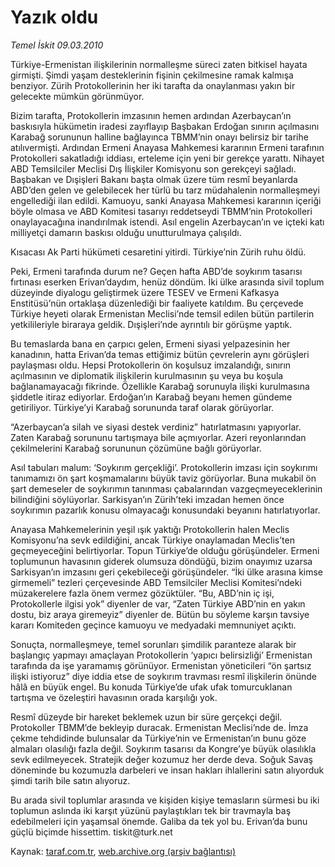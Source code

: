 # Yazık oldu

*Temel İskit 09.03.2010*

<div class="yazi"><p>Türkiye-Ermenistan ilişkilerinin normalleşme süreci zaten bitkisel hayata girmişti. Şimdi yaşam desteklerinin fişinin çekilmesine ramak kalmışa benziyor. Zürih Protokollerinin her iki tarafta da onaylanması yakın bir gelecekte mümkün görünmüyor.</p>
<p>Bizim tarafta, Protokollerin imzasının hemen ardından Azerbaycan’ın baskısıyla hükümetin iradesi zayıflayıp Başbakan Erdoğan sınırın açılmasını Karabağ sorununun halline bağlayınca TBMM’nin onayı belirsiz bir tarihe atılıvermişti. Ardından Ermeni Anayasa Mahkemesi kararının Ermeni tarafının Protokolleri sakatladığı iddiası, erteleme için yeni bir gerekçe yarattı. Nihayet ABD Temsilciler Meclisi Dış İlişkiler Komisyonu son gerekçeyi sağladı. Başbakan ve Dışişleri Bakanı başta olmak üzere tüm resmî beyanlarda ABD’den gelen ve gelebilecek her türlü bu tarz müdahalenin normalleşmeyi engellediği ilan edildi. Kamuoyu, sanki Anayasa Mahkemesi kararının içeriği böyle olmasa ve ABD Komitesi tasarıyı reddetseydi TBMM’nin Protokolleri onaylayacağına inandırılmak istendi. Asıl engelin Azerbaycan’ın ve içteki katı milliyetçi damarın baskısı olduğu unutturulmaya çalışıldı.</p>
<p>Kısacası Ak Parti hükümeti cesaretini yitirdi. Türkiye’nin Zürih ruhu öldü.</p>
<p>Peki, Ermeni tarafında durum ne? Geçen hafta ABD’de soykırım tasarısı fırtınası eserken Erivan’daydım, henüz döndüm. İki ülke arasında sivil toplum düzeyinde diyalogu geliştirmek üzere TESEV ve Ermeni Kafkasya Enstitüsü’nün ortaklaşa düzenlediği bir faaliyete katıldım. Bu çerçevede Türkiye heyeti olarak Ermenistan Meclisi’nde temsil edilen bütün partilerin yetkilileriyle biraraya geldik. Dışişleri’nde ayrıntılı bir görüşme yaptık.</p>
<p>Bu temaslarda bana en çarpıcı gelen, Ermeni siyasi yelpazesinin her kanadının, hatta Erivan’da temas ettiğimiz bütün çevrelerin aynı görüşleri paylaşması oldu. Hepsi Protokollerin ön koşulsuz imzalandığı, sınırın açılmasının ve diplomatik ilişkilerin kurulmasının şu veya bu koşula bağlanamayacağı fikrinde. Özellikle Karabağ sorunuyla ilişki kurulmasına şiddetle itiraz ediyorlar. Erdoğan’ın Karabağ beyanı hemen gündeme getiriliyor. Türkiye’yi Karabağ sorununda taraf olarak görüyorlar.</p>
<p>“Azerbaycan’a silah ve siyasi destek verdiniz” hatırlatmasını yapıyorlar. Zaten Karabağ sorununu tartışmaya bile açmıyorlar. Azeri reyonlarından çekilmelerini Karabağ sorununun çözümüne bağlı görüyorlar.</p>
<p>Asıl tabuları malum: ‘Soykırım gerçekliği’. Protokollerin imzası için soykırımı tanımamızı ön şart koşmamalarını büyük taviz görüyorlar. Buna mukabil ön şart demeseler de soykırımın tanınması çabalarından vazgeçmeyeceklerinin bilindiğini söylüyorlar. Sarkisyan’ın Zürih’teki imzadan hemen önce soykırımın pazarlık konusu olmayacağı konusundaki beyanını hatırlatıyorlar.</p>
<p>Anayasa Mahkemelerinin yeşil ışık yaktığı Protokollerin halen Meclis Komisyonu’na sevk edildiğini, ancak Türkiye onaylamadan Meclis’ten geçmeyeceğini belirtiyorlar. Topun Türkiye’de olduğu görüşündeler. Ermeni toplumunun havasının giderek olumsuza döndüğü, bizim onayımız uzarsa Sarkisyan’ın imzasını geri çekebileceği görüşündeler. “İki ülke arasına kimse girmemeli” tezleri çerçevesinde ABD Temsilciler Meclisi Komitesi’ndeki müzakerelere fazla önem vermez gözüktüler. “Bu, ABD’nin iç işi, Protokollerle ilgisi yok” diyenler de var, “Zaten Türkiye ABD’nin en yakın dostu, biz araya giremeyiz” diyenler de. Bütün bu söyleme karşın tavsiye kararı Komiteden geçince kamuoyu ve medyadaki memnuniyet açıktı.</p>
<p>Sonuçta, normalleşmeye, temel sorunları şimdilik paranteze alarak bir başlangıç yapmayı amaçlayan Protokollerin ‘yapıcı belirsizliği’ Ermenistan tarafında da işe yaramamış görünüyor. Ermenistan yöneticileri “ön şartsız ilişki istiyoruz” diye iddia etse de soykırım travması resmî ilişkilerin önünde hâlâ en büyük engel. Bu konuda Türkiye’de ufak ufak tomurcuklanan tartışma ve özeleştiri havasının orada karşılığı yok.</p>
<p>Resmî düzeyde bir hareket beklemek uzun bir süre gerçekçi değil. Protokoller TBMM’de bekleyip duracak. Ermenistan Meclisi’nde de. İmza çekme tehdidinde bulunsalar da Türkiye’nin ve Ermenistan’ın bunu göze almaları olasılığı fazla değil. Soykırım tasarısı da Kongre’ye büyük olasılıkla sevk edilmeyecek. Stratejik değer kozumuz her derde deva. Soğuk Savaş döneminde bu kozumuzla darbeleri ve insan hakları ihlallerini satın alıyorduk şimdi tarih bile satın alıyoruz.</p>
<p>Bu arada sivil toplumlar arasında ve kişiden kişiye temasların sürmesi bu iki toplumun aslında iki karşıt yüzünü paylaştıkları tek bir travmayla baş edebilmeleri için yaşamsal önemde. Galiba da tek yol bu. Erivan’da bunu güçlü biçimde hissettim. tiskit@turk.net</p></div>

Kaynak: [taraf.com.tr](http://www.taraf.com.tr:80/temel-iskit/makale-yazik-oldu.htm), [web.archive.org (arşiv bağlantısı)](http://web.archive.org/web/20100515185948/http://www.taraf.com.tr:80/temel-iskit/makale-yazik-oldu.htm)

